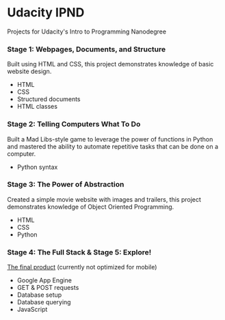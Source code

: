 # Udacity IPND
Projects for Udacity's Intro to Programming Nanodegree

### Stage 1: Webpages, Documents, and Structure
Built using HTML and CSS, this project demonstrates knowledge of basic website design.
- HTML
- CSS
- Structured documents
- HTML classes

### Stage 2: Telling Computers What To Do
Built a Mad Libs-style game to leverage the power of functions in Python and mastered the ability to automate repetitive tasks that can be done on a computer.
- Python syntax

### Stage 3: The Power of Abstraction
Created a simple movie website with images and trailers, this project demonstrates knowledge of Object Oriented Programming.
- HTML
- CSS
- Python

### Stage 4: The Full Stack & Stage 5: Explore!
[The final product](http://david-venturi-ipnd-notes.appspot.com/) (currently not optimized for mobile)
- Google App Engine
- GET & POST requests
- Database setup
- Database querying
- JavaScript

